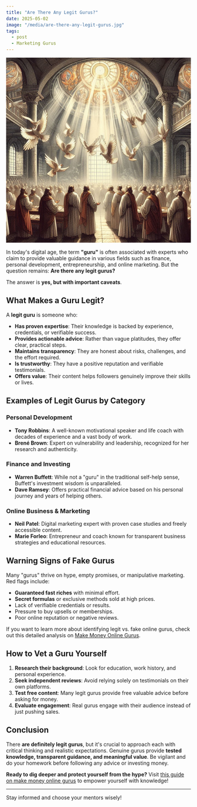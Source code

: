 ```yaml
---
title: "Are There Any Legit Gurus?"
date: 2025-05-02
image: "/media/are-there-any-legit-gurus.jpg"
tags:
  - post
  - Marketing Gurus
---
```


![Are There Any Legit Gurus?](/media/are-there-any-legit-gurus.jpg)

In today's digital age, the term **"guru"** is often associated with experts who claim to provide valuable guidance in various fields such as finance, personal development, entrepreneurship, and online marketing. But the question remains: **Are there any legit gurus?**

The answer is **yes, but with important caveats**.

## What Makes a Guru Legit?

A **legit guru** is someone who:

- **Has proven expertise**: Their knowledge is backed by experience, credentials, or verifiable success.
- **Provides actionable advice**: Rather than vague platitudes, they offer clear, practical steps.
- **Maintains transparency**: They are honest about risks, challenges, and the effort required.
- **Is trustworthy**: They have a positive reputation and verifiable testimonials.
- **Offers value**: Their content helps followers genuinely improve their skills or lives.

## Examples of Legit Gurus by Category

### Personal Development

- **Tony Robbins**: A well-known motivational speaker and life coach with decades of experience and a vast body of work.
- **Brené Brown**: Expert on vulnerability and leadership, recognized for her research and authenticity.

### Finance and Investing

- **Warren Buffett**: While not a "guru" in the traditional self-help sense, Buffett's investment wisdom is unparalleled.
- **Dave Ramsey**: Offers practical financial advice based on his personal journey and years of helping others.

### Online Business & Marketing

- **Neil Patel**: Digital marketing expert with proven case studies and freely accessible content.
- **Marie Forleo**: Entrepreneur and coach known for transparent business strategies and educational resources.

## Warning Signs of Fake Gurus

Many "gurus" thrive on hype, empty promises, or manipulative marketing. Red flags include:

- **Guaranteed fast riches** with minimal effort.
- **Secret formulas** or exclusive methods sold at high prices.
- Lack of verifiable credentials or results.
- Pressure to buy upsells or memberships.
- Poor online reputation or negative reviews.

If you want to learn more about identifying legit vs. fake online gurus, check out this detailed analysis on [Make Money Online Gurus](https://supertotallyawesome.com/posts/make-money-online-gurus/).

## How to Vet a Guru Yourself

1. **Research their background**: Look for education, work history, and personal experience.
2. **Seek independent reviews**: Avoid relying solely on testimonials on their own platforms.
3. **Test free content**: Many legit gurus provide free valuable advice before asking for money.
4. **Evaluate engagement**: Real gurus engage with their audience instead of just pushing sales.

## Conclusion

There **are definitely legit gurus**, but it's crucial to approach each with critical thinking and realistic expectations. Genuine gurus provide **tested knowledge, transparent guidance, and meaningful value**. Be vigilant and do your homework before following any advice or investing money.

**Ready to dig deeper and protect yourself from the hype?** Visit [this guide on make money online gurus](https://supertotallyawesome.com/posts/make-money-online-gurus/) to empower yourself with knowledge!

---

Stay informed and choose your mentors wisely!

